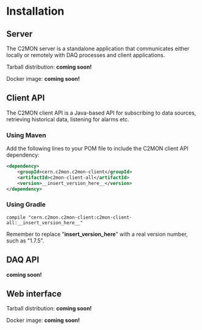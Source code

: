 # Installation

## Server

The C2MON server is a standalone application that communicates either locally or remotely with DAQ processes and client applications.

Tarball distribution: **coming soon!**

Docker image: **coming soon!**

## Client API

The C2MON client API is a Java-based API for subscribing to data sources, retrieving historical data, listening for alarms etc.

### Using Maven

Add the following lines to your POM file to include the C2MON client API dependency:
```xml
<dependency>
    <groupId>cern.c2mon.c2mon-client</groupId>
    <artifactId>c2mon-client-all</artifactId>
    <version>__insert_version_here__</version>
</dependency>
```

### Using Gradle

```
compile "cern.c2mon.c2mon-client:c2mon-client-all:__insert_version_here__"
```

Remember to replace "__insert_version_here__" with a real version number, such as "1.7.5".

## DAQ API

**coming soon!**

## Web interface

Tarball distribution: **coming soon!**

Docker image: **coming soon!**